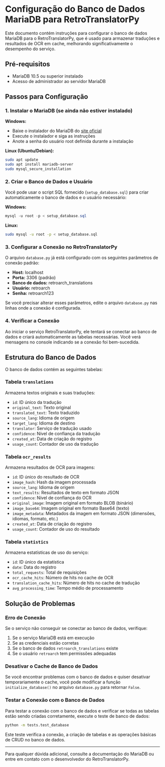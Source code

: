 # Configuração do Banco de Dados MariaDB para RetroTranslatorPy

Este documento contém instruções para configurar o banco de dados MariaDB para o RetroTranslatorPy, que é usado para armazenar traduções e resultados de OCR em cache, melhorando significativamente o desempenho do serviço.

## Pré-requisitos

- MariaDB 10.5 ou superior instalado
- Acesso de administrador ao servidor MariaDB

## Passos para Configuração

### 1. Instalar o MariaDB (se ainda não estiver instalado)

**Windows:**
- Baixe o instalador do MariaDB do [site oficial](https://mariadb.org/download/)
- Execute o instalador e siga as instruções
- Anote a senha do usuário root definida durante a instalação

**Linux (Ubuntu/Debian):**
```bash
sudo apt update
sudo apt install mariadb-server
sudo mysql_secure_installation
```

### 2. Criar o Banco de Dados e Usuário

Você pode usar o script SQL fornecido (`setup_database.sql`) para criar automaticamente o banco de dados e o usuário necessário:

**Windows:**
```powershell
mysql -u root -p < setup_database.sql
```

**Linux:**
```bash
sudo mysql -u root -p < setup_database.sql
```

### 3. Configurar a Conexão no RetroTranslatorPy

O arquivo `database.py` já está configurado com os seguintes parâmetros de conexão padrão:

- **Host:** localhost
- **Porta:** 3306 (padrão)
- **Banco de dados:** retroarch_translations
- **Usuário:** retroarch
- **Senha:** retroarch123

Se você precisar alterar esses parâmetros, edite o arquivo `database.py` nas linhas onde a conexão é configurada.

### 4. Verificar a Conexão

Ao iniciar o serviço RetroTranslatorPy, ele tentará se conectar ao banco de dados e criará automaticamente as tabelas necessárias. Você verá mensagens no console indicando se a conexão foi bem-sucedida.

## Estrutura do Banco de Dados

O banco de dados contém as seguintes tabelas:

### Tabela `translations`

Armazena textos originais e suas traduções:

- `id`: ID único da tradução
- `original_text`: Texto original
- `translated_text`: Texto traduzido
- `source_lang`: Idioma de origem
- `target_lang`: Idioma de destino
- `translator`: Serviço de tradução usado
- `confidence`: Nível de confiança da tradução
- `created_at`: Data de criação do registro
- `usage_count`: Contador de uso da tradução

### Tabela `ocr_results`

Armazena resultados de OCR para imagens:

- `id`: ID único do resultado de OCR
- `image_hash`: Hash da imagem processada
- `source_lang`: Idioma de origem
- `text_results`: Resultados de texto em formato JSON
- `confidence`: Nível de confiança do OCR
- `original_image`: Imagem original em formato BLOB (binário)
- `image_base64`: Imagem original em formato Base64 (texto)
- `image_metadata`: Metadados da imagem em formato JSON (dimensões, idiomas, formato, etc.)
- `created_at`: Data de criação do registro
- `usage_count`: Contador de uso do resultado

### Tabela `statistics`

Armazena estatísticas de uso do serviço:

- `id`: ID único da estatística
- `date`: Data do registro
- `total_requests`: Total de requisições
- `ocr_cache_hits`: Número de hits no cache de OCR
- `translation_cache_hits`: Número de hits no cache de tradução
- `avg_processing_time`: Tempo médio de processamento

## Solução de Problemas

### Erro de Conexão

Se o serviço não conseguir se conectar ao banco de dados, verifique:

1. Se o serviço MariaDB está em execução
2. Se as credenciais estão corretas
3. Se o banco de dados `retroarch_translations` existe
4. Se o usuário `retroarch` tem permissões adequadas

### Desativar o Cache de Banco de Dados

Se você encontrar problemas com o banco de dados e quiser desativar temporariamente o cache, você pode modificar a função `initialize_database()` no arquivo `database.py` para retornar `False`.

### Testar a Conexão com o Banco de Dados

Para testar a conexão com o banco de dados e verificar se todas as tabelas estão sendo criadas corretamente, execute o teste de banco de dados:

```bash
python -m tests.test_database
```

Este teste verifica a conexão, a criação de tabelas e as operações básicas de CRUD no banco de dados.

---

Para qualquer dúvida adicional, consulte a documentação do MariaDB ou entre em contato com o desenvolvedor do RetroTranslatorPy.